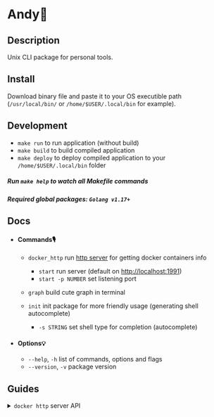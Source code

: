 # Andy🐼

## Description

Unix CLI package for personal tools.

## Install

Download binary file and paste it to your OS executible path (`/usr/local/bin/` or `/home/$USER/.local/bin` for example).

## Development

 * `make run` to run application (without build)
 * `make build` to build compiled application
 * `make deploy` to deploy compiled application to your `/home/$USER/.local/bin` folder

 ##### Run `make help` to watch all *Makefile* commands
 ##### Required global packages: `Golang v1.17+`

## Docs

 * #### Commands🎙

    * `docker_http` run [http server](#guides_server) for getting docker containers info

        * `start` run server (default on [http://localhost:1991]())
        * `start -p NUMBER` set listening port

    * `graph` build cute graph in terminal

    <!-- * `window` open GUI interface -->

    * `init` init package for more friendly usage (generating shell autocomplete)

        * `-s STRING` set shell type for completion (autocomplete)

 * #### Options💡

    * `--help`, `-h` list of commands, options and flags
    * `--version`, `-v` package version

## Guides

<a name="#guides_server"></a>
<details>
   <summary><code>docker http</code> server API</summary>
   <ul>
        <li>
            <details>
               <summary><code>GET /ps</code> to get docker containers status (equal to local <code>docker ps -a</code>)</summary>
               <ul>
                  <li><code>200</code>: success result</li>
                  <li><code>406</code>: failed docker daemon info</li>
               </ul>
            </details>
        </li>
   </ul>
</details>
